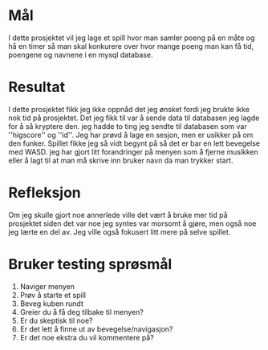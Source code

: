 # Mål
I dette prosjektet vil jeg lage et spill hvor man samler poeng på en måte og hå en timer så man skal konkurere over hvor mange poeng man kan få  tid, poengene og navnene i en mysql database.

# Resultat
I dette prosjektet fikk jeg ikke oppnåd det jeg ønsket fordi jeg brukte ikke nok tid på prosjektet. Det jeg fikk til var å sende data til databasen jeg lagde for å så kryptere den. jeg hadde to ting jeg sendte til databasen som var ''higscore'' og ''id''. Jeg har prøvd å lage en sesjon, men er usikker på om den funker. Spillet fikke jeg så vidt begynt på så det er bar en lett bevegelse med WASD. jeg har gjort litt forandringer på menyen som å fjerne musikken eller å lagt til at man må skrive inn bruker navn da man trykker start.

# Refleksjon
Om jeg skulle gjort noe annerlede ville det vært å bruke mer tid på prosjektet siden det var noe jeg syntes var morsomt å gjøre, men også noe jeg lærte en del av. Jeg ville også fokusert litt mere på selve spillet.

# Bruker testing sprøsmål
1. Naviger menyen
2. Prøv å starte et spill
3. Beveg kuben rundt
4. Greier du å få deg tilbake til menyen?
5. Er du skeptisk til noe?
6. Er det lett å finne ut av bevegelse/navigasjon?
7. Er det noe ekstra du vil kommentere på?
